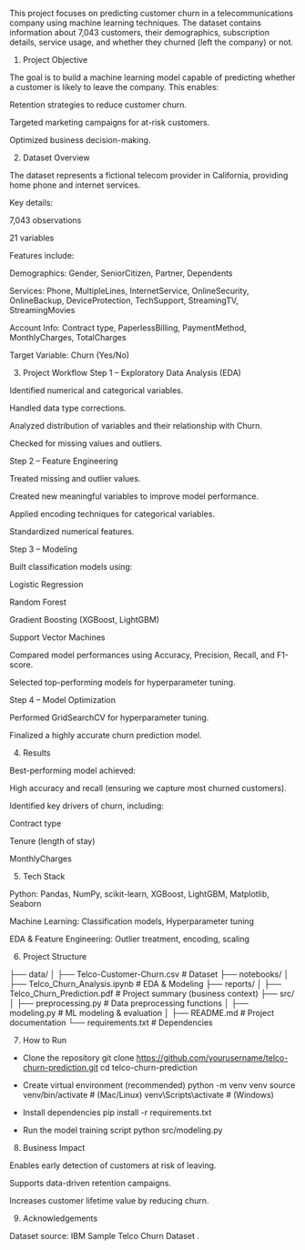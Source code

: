This project focuses on predicting customer churn in a telecommunications company using machine learning techniques. The dataset contains information about 7,043 customers, their demographics, subscription details, service usage, and whether they churned (left the company) or not.

1. Project Objective

The goal is to build a machine learning model capable of predicting whether a customer is likely to leave the company.
This enables:

Retention strategies to reduce customer churn.

Targeted marketing campaigns for at-risk customers.

Optimized business decision-making.

2. Dataset Overview

The dataset represents a fictional telecom provider in California, providing home phone and internet services.

Key details:

7,043 observations

21 variables

Features include:

Demographics: Gender, SeniorCitizen, Partner, Dependents

Services: Phone, MultipleLines, InternetService, OnlineSecurity, OnlineBackup, DeviceProtection, TechSupport, StreamingTV, StreamingMovies

Account Info: Contract type, PaperlessBilling, PaymentMethod, MonthlyCharges, TotalCharges

Target Variable: Churn (Yes/No)

3. Project Workflow
Step 1 – Exploratory Data Analysis (EDA)

Identified numerical and categorical variables.

Handled data type corrections.

Analyzed distribution of variables and their relationship with Churn.

Checked for missing values and outliers.

Step 2 – Feature Engineering

Treated missing and outlier values.

Created new meaningful variables to improve model performance.

Applied encoding techniques for categorical variables.

Standardized numerical features.

Step 3 – Modeling

Built classification models using:

Logistic Regression

Random Forest

Gradient Boosting (XGBoost, LightGBM)

Support Vector Machines

Compared model performances using Accuracy, Precision, Recall, and F1-score.

Selected top-performing models for hyperparameter tuning.

Step 4 – Model Optimization

Performed GridSearchCV for hyperparameter tuning.

Finalized a highly accurate churn prediction model.

4. Results

Best-performing model achieved:

High accuracy and recall (ensuring we capture most churned customers).

Identified key drivers of churn, including:

Contract type

Tenure (length of stay)

MonthlyCharges

5. Tech Stack

Python: Pandas, NumPy, scikit-learn, XGBoost, LightGBM, Matplotlib, Seaborn

Machine Learning: Classification models, Hyperparameter tuning

EDA & Feature Engineering: Outlier treatment, encoding, scaling

6. Project Structure

├── data/
│   ├── Telco-Customer-Churn.csv      # Dataset
├── notebooks/
│   ├── Telco_Churn_Analysis.ipynb    # EDA & Modeling
├── reports/
│   ├── Telco_Churn_Prediction.pdf    # Project summary (business context)
├── src/
│   ├── preprocessing.py              # Data preprocessing functions
│   ├── modeling.py                   # ML modeling & evaluation
│
├── README.md                         # Project documentation
└── requirements.txt                  # Dependencies

7. How to Run
- Clone the repository
git clone https://github.com/yourusername/telco-churn-prediction.git
cd telco-churn-prediction

- Create virtual environment (recommended)
python -m venv venv
source venv/bin/activate        # (Mac/Linux)
venv\Scripts\activate           # (Windows)

- Install dependencies
pip install -r requirements.txt

- Run the model training script
python src/modeling.py

8. Business Impact

Enables early detection of customers at risk of leaving.

Supports data-driven retention campaigns.

Increases customer lifetime value by reducing churn.

9. Acknowledgements

Dataset source: IBM Sample Telco Churn Dataset
.
